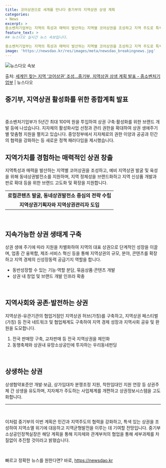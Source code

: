 ```yaml
---
title: 코어상권으로 세계를 만나다 중기부의 지역상권 상생 계획
categories:
- News
excerpt: >
중소벤처기업부는 지역의 특성과 매력이 발산하는 지역별 코어상권을 조성하고 지역 주도로 특색에 맞는 상권을 조…
feature_text: >
## 뉴스다오 실시간 뉴스 속보입니다.

중소벤처기업부는 지역의 특성과 매력이 발산하는 지역별 코어상권을 조성하고 지역 주도로 특색에 맞는 상권을 조…
image: 'https://newsdao.kr/res/images/meta/newsdao_breakingnews.jpg'
---
```


![뉴스다오 속보](https://newsdao.kr/res/images/meta/newsdao_breakingnews.jpg)

<p>출처: <a href="https://newsdao.kr/2819" rel="dofollow">세계인 찾는 지역 ‘코어상권’ 조성…중기부, 지역상권 상생 계획 발표 - 중소벤처기업부</a> | 뉴스다오</p>

<h2>중기부, 지역상권 활성화를 위한 종합계획 발표</h2>
<p data-ke-size="size16">&nbsp;</p>
중소벤처기업부가 5년간 최대 100억 원을 투입하여 상권 구축·활성화를 위한 브랜드 개발 등에 나섰습니다. 지자체의 활성화사업 선정과 관리 권한을 확대하여 상권 생애주기별 맞춤형 지원을 펼치고 있습니다. 중앙정부에서 지자체로의 권한 이양과 공공과 민간의 협력을 강화하는 등 새로운 정책 패러다임을 제시했습니다.

<h2 data-ke-size="size26">지역가치를 경험하는 매력적인 상권 창출</h2>
지역특성과 매력을 발산하는 지역별 코어상권을 조성하고, 예비 지역상권 발굴 및 육성을 위해 동네상권발전소를 지원하며, 지역 정체성을 브랜드화하고 지역 신상품 개발과 판로 확대 등을 위한 브랜드 고도화 및 확장을 지원합니다.

<table>
	<tr>
		<td style="text-align: center; height: 17px;"><b>로컬콘텐츠 발굴, 동네상권발전소 중심의 전략 수립</b></td>
	</tr>
	<tr>
		<td style="text-align: center; height: 17px;"><b>지역상권기획자와 지역상권관리자 도입</b></td>
	</tr>
</table>

<p data-ke-size="size16">&nbsp;</p>

<h2 data-ke-size="size26">지속가능한 상권 생태계 구축</h2>
상권 생애 주기에 따라 지원을 차별화하여 지역의 대표 상권으로 단계적인 성장을 이끌며, 업종 간 융복합, 제조·서비스 혁신 등을 통해 지역상권의 규모, 분야, 콘텐츠를 확장하고 지역 경제의 신성장동력 공급기지 역할을 합니다.

<ul>
	<li>동반성장할 수 있는 기능·역할 분담, 묶음상품·콘텐츠 개발</li>
	<li>상권 내 창업 및 브랜드 개발 인프라 확충</li>
</ul>

<p data-ke-size="size16">&nbsp;</p>

<h2 data-ke-size="size26">지역사회와 공존·발전하는 상권</h2>
지역상권-유관기관의 협업거점인 지역상권 허브(가칭)를 구축하고, 지역상권 페스티벌(가칭) 등 전국 네트워크 및 협업체계도 구축하여 지역 경제 성장과 지역사회 공유 및 환원을 도모합니다.

<ol>
	<li>전국 판매망 구축, 교차판매 등 전국 지역상권을 체인화</li>
	<li>동행축제와 상권내 유망소상공인에 투자하는 우리동네펀딩</li>
</ol>

<p data-ke-size="size16">&nbsp;</p>

<h2 data-ke-size="size26">상생하는 상권</h2>
상생협약표준안 개발·보급, 상가임대차 분쟁조정 지원, 착한임대인 지원 연장 등 상권주체 간 상생을 유도하며, 지자체가 주도하는 사업체계를 개편하고 상권정보시스템을 고도화합니다.

<hr>
<p data-ke-size="size16">&nbsp;</p>

이처럼 중기부의 이번 계획은 민간과 지역주도의 협력을 강화하고, 특색 있는 상권을 조성하여 지역소멸 위기에 대응하고 지역균형발전을 이루는 데 기여할 전망입니다. 중기부 소상공인정책실장은 해당 계획을 통해 지자체와 관계부처의 협업을 통해 세부과제를 차질없이 추진할 것이라고 밝혔습니다.
<p data-ke-size="size16">&nbsp;</p> 

빠르고 정확한 뉴스를 원한다면? 바로, <a href="https://newsdao.kr" rel="dofollow">https://newsdao.kr</a>


    
